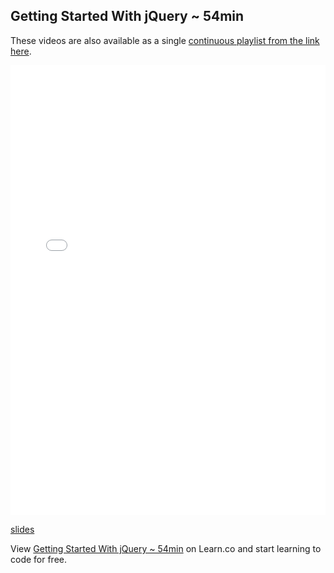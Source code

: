

## Getting Started With jQuery ~ 54min

These videos are also available as a single [continuous playlist from the link here](https://www.youtube.com/watch?v=P20_xs-vd5s&list=PLj148bJp5wix9lG_TR8qwSBUZLaCj7MEv&index=1).

<iframe width="100%" height="720" src="//www.youtube.com/embed/P20_xs-vd5s?list=PLj148bJp5wix9lG_TR8qwSBUZLaCj7MEv" frameborder="0" allowfullscreen></iframe>

[slides](https://docs.google.com/presentation/d/1fmBG0vUTzwVdk-wgTpE0xmnC3o-CUby_G0h6cQYUxyo/edit?usp=sharing)
<p data-visibility='hidden'>View <a href='https://learn.co/lessons/fe-jquery-fundamentals' title='Getting Started With jQuery ~ 54min'>Getting Started With jQuery ~ 54min</a> on Learn.co and start learning to code for free.</p>
